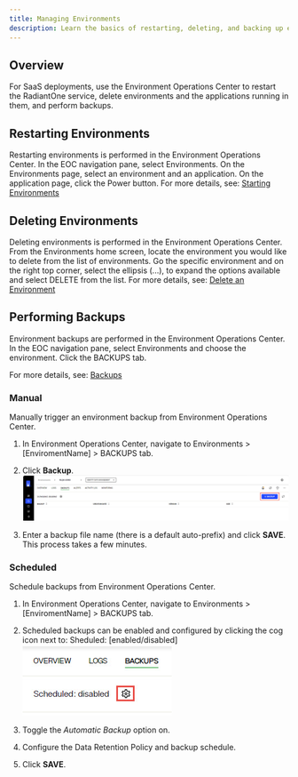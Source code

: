 ```yaml
---
title: Managing Environments
description: Learn the basics of restarting, deleting, and backing up environments.
---
```


## Overview

For SaaS deployments, use the Environment Operations Center to restart the RadiantOne service, delete environments and the applications running in them, and perform backups.

## Restarting Environments

Restarting environments is performed in the Environment Operations Center. In the EOC navigation pane, select Environments. On the Environments page, select an environment and an application. On the application page, click the Power button. For more details, see: [Starting Environments](/../../eoc/latest/environments/environment-overview/stop-and-start-environment)

## Deleting Environments

Deleting environments is performed in the Environment Operations Center. From the Environments home screen, locate the environment you would like to delete from the list of environments. Go the specific environment and on the right top corner, select the ellipsis (...), to expand the options available and select DELETE from the list. For more details, see: [Delete an Environment](/../../eoc/latest/environments/environment-overview/delete-an-environment)

## Performing Backups

Environment backups are performed in the Environment Operations Center. In the EOC navigation pane, select Environments and choose the environment. Click the BACKUPS tab.

For more details, see: [Backups](/../../eoc/latest/environments/backup-and-restore/create-backup)

### Manual

Manually trigger an environment backup from Environment Operations Center.

1. In Environment Operations Center, navigate to Environments > [EnviromentName] > BACKUPS tab.
1. Click **Backup**.
  ![Create a Backup](Media/backup-env.jpg)

1. Enter a backup file name (there is a default auto-prefix) and click **SAVE**. This process takes a few minutes.


### Scheduled

Schedule backups from Environment Operations Center.

1. In Environment Operations Center, navigate to Environments > [EnviromentName] > BACKUPS tab.
1. Scheduled backups can be enabled and configured by clicking the cog icon next to: Sheduled: [enabled/disabled]
 ![Scheduling Backups](Media/schedule-backups.jpg)

1. Toggle the *Automatic Backup* option on.
1. Configure the Data Retention Policy and backup schedule.
1. Click **SAVE**.
